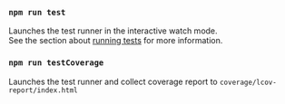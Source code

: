 ### `npm run test`

Launches the test runner in the interactive watch mode.\
See the section about [running tests](https://facebook.github.io/create-react-app/docs/running-tests) for more information.

### `npm run testCoverage`

Launches the test runner and collect coverage report to `coverage/lcov-report/index.html`
